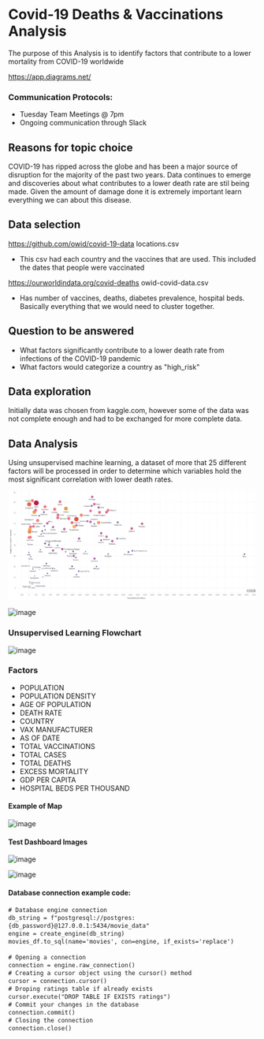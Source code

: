 # Covid-19 Deaths & Vaccinations Analysis
The purpose of this Analysis is to identify factors that contribute to a lower mortality from COVID-19 worldwide

https://app.diagrams.net/

### Communication Protocols:
- Tuesday Team Meetings @ 7pm
- Ongoing communication through Slack

## Reasons for topic choice
COVID-19 has ripped across the globe and has been a major source of disruption for the majority of the past two years. Data continues to emerge and discoveries about what contributes to a lower death rate are stil being made. Given the amount of damage done it is extremely important learn everything we can about this disease.

## Data selection
https://github.com/owid/covid-19-data
locations.csv
 - This csv had each country and the vaccines that are used. This included the dates that people were vaccinated

https://ourworldindata.org/covid-deaths
owid-covid-data.csv
 - Has number of vaccines, deaths, diabetes prevalence, hospital beds. Basically everything that we would need to cluster together.

## Question to be answered
- What factors significantly contribute to a lower death rate from infections of the COVID-19 pandemic
- What factors would categorize a country as "high_risk"

## Data exploration
Initially data was chosen from kaggle.com, however some of the data was not complete enough and had to be exchanged for more complete data.


## Data Analysis
Using unsupervised machine learning, a dataset of more that 25 different factors will be processed in order to determine which variables hold the most significant correlation with lower death rates.

![image](https://github.com/bazibuhejm/covid-19_data-set-Group-IV/blob/main/Resources/PNG%20files/Vac%20VS%20Death%20VS%20GDP.PNG)

![image](https://user-images.githubusercontent.com/81878169/133534532-96aa94fc-6103-479b-9da7-536ebbcb5c5f.png)

### Unsupervised Learning Flowchart

![image](https://user-images.githubusercontent.com/81878169/132781422-64f37ff3-e194-450e-aeff-baf2d02506b8.png)


### Factors
- POPULATION
- POPULATION DENSITY
- AGE OF POPULATION
- DEATH RATE
- COUNTRY
- VAX MANUFACTURER
- AS OF DATE
- TOTAL VACCINATIONS
- TOTAL CASES
- TOTAL DEATHS
- EXCESS MORTALITY
- GDP PER CAPITA
- HOSPITAL BEDS PER THOUSAND
 
#### Example of Map

![image](https://user-images.githubusercontent.com/81878169/134264891-94febe63-fa6e-42c3-8a6f-f60a23e5c690.png)

#### Test Dashboard Images

![image](https://user-images.githubusercontent.com/81878169/134265081-e2d0d6e3-b95a-4adc-86b4-44afc9a6bc1e.png)

![image](https://user-images.githubusercontent.com/81878169/134265114-db269260-b345-46ae-b12e-ddcc8715abdf.png)


#### Database connection example code:
    # Database engine connection
    db_string = f"postgresql://postgres:{db_password}@127.0.0.1:5434/movie_data"
    engine = create_engine(db_string)
    movies_df.to_sql(name='movies', con=engine, if_exists='replace')
    
    # Opening a connection
    connection = engine.raw_connection()
    # Creating a cursor object using the cursor() method
    cursor = connection.cursor()
    # Droping ratings table if already exists
    cursor.execute("DROP TABLE IF EXISTS ratings")
    # Commit your changes in the database
    connection.commit()
    # Closing the connection
    connection.close()
